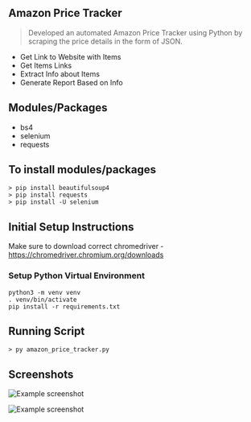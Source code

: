 ## Amazon Price Tracker

> Developed an automated Amazon Price Tracker using Python by scraping the price details in the form of JSON.
- Get Link to Website with Items
- Get Items Links
- Extract Info about Items
- Generate Report Based on Info

## Modules/Packages
* bs4
* selenium
* requests

## To install modules/packages

```buildoutcfg
> pip install beautifulsoup4
> pip install requests
> pip install -U selenium
```

## Initial Setup Instructions

Make sure to download correct chromedriver - https://chromedriver.chromium.org/downloads

### Setup Python Virtual Environment
```buildoutcfg
python3 -m venv venv
. venv/bin/activate
pip install -r requirements.txt
```
## Running Script

```buildoutcfg
> py amazon_price_tracker.py
```

## Screenshots

![Example screenshot](img/02.png)<br>

![Example screenshot](img/03.png)<br>

